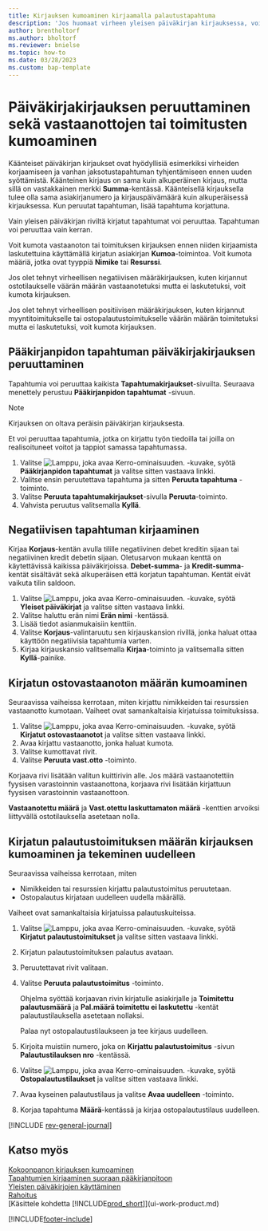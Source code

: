 ```yaml
---
title: Kirjauksen kumoaminen kirjaamalla palautustapahtuma
description: 'Jos huomaat virheen yleisen päiväkirjan kirjauksessa, voit käyttää Peruuta tapahtuma -toimintoa kumotaksesi kirjauksen ja luodaksesi oikean kirjausketjun.'
author: brentholtorf
ms.author: bholtorf
ms.reviewer: bnielse
ms.topic: how-to
ms.date: 03/28/2023
ms.custom: bap-template
---
```

# <a name="reverse-journal-postings-and-undo-receiptsshipments" />Päiväkirjakirjauksen peruuttaminen sekä vastaanottojen tai toimitusten kumoaminen

Käänteiset päiväkirjan kirjaukset ovat hyödyllisiä esimerkiksi virheiden korjaamiseen ja vanhan jaksotustapahtuman tyhjentämiseen ennen uuden syöttämistä. Käänteinen kirjaus on sama kuin alkuperäinen kirjaus, mutta sillä on vastakkainen merkki **Summa**-kentässä. Käänteisellä kirjauksella tulee olla sama asiakirjanumero ja kirjauspäivämäärä kuin alkuperäisessä kirjauksessa. Kun peruutat tapahtuman, lisää tapahtuma korjattuna.

Vain yleisen päiväkirjan riviltä kirjatut tapahtumat voi peruuttaa. Tapahtuman voi peruuttaa vain kerran.

Voit kumota vastaanoton tai toimituksen kirjauksen ennen niiden kirjaamista laskutettuina käyttämällä kirjatun asiakirjan **Kumoa**-toimintoa. Voit kumota määriä, jotka ovat tyyppiä **Nimike** tai **Resurssi**.

Jos olet tehnyt virheellisen negatiivisen määräkirjauksen, kuten kirjannut ostotilaukselle väärän määrän vastaanotetuksi mutta ei laskutetuksi, voit kumota kirjauksen.

Jos olet tehnyt virheellisen positiivisen määräkirjauksen, kuten kirjannut myyntitoimitukselle tai ostopalautustoimitukselle väärän määrän toimitetuksi mutta ei laskutetuksi, voit kumota kirjauksen.

## <a name="to-reverse-the-journal-posting-of-a-general-ledger-entry" />Pääkirjanpidon tapahtuman päiväkirjakirjauksen peruuttaminen

Tapahtumia voi peruuttaa kaikista **Tapahtumakirjaukset**-sivuilta. Seuraava menettely perustuu **Pääkirjanpidon tapahtumat** -sivuun.

> [!NOTE]
> Kirjauksen on oltava peräisin päiväkirjan kirjauksesta.
>
> Et voi peruuttaa tapahtumia, jotka on kirjattu työn tiedoilla tai joilla on realisoituneet voitot ja tappiot samassa tapahtumassa.

1. Valitse ![Lamppu, joka avaa Kerro-ominaisuuden.](media/ui-search/search_small.png "Kerro, mitä haluat tehdä") -kuvake, syötä **Pääkirjanpidon tapahtumat** ja valitse sitten vastaava linkki.
2. Valitse ensin peruutettava tapahtuma ja sitten **Peruuta tapahtuma** -toiminto.
3. Valitse **Peruuta tapahtumakirjaukset**-sivulla **Peruuta**-toiminto.
4. Vahvista peruutus valitsemalla **Kyllä**.

## <a name="to-post-a-negative-entry" />Negatiivisen tapahtuman kirjaaminen

Kirjaa **Korjaus**-kentän avulla tilille negatiivinen debet kreditin sijaan tai negatiivinen kredit debetin sijaan. Oletusarvon mukaan kenttä on käytettävissä kaikissa päiväkirjoissa. **Debet-summa**- ja **Kredit-summa**-kentät sisältävät sekä alkuperäisen että korjatun tapahtuman. Kentät eivät vaikuta tilin saldoon.  

1. Valitse ![Lamppu, joka avaa Kerro-ominaisuuden.](media/ui-search/search_small.png "Kerro, mitä haluat tehdä") -kuvake, syötä **Yleiset päiväkirjat** ja valitse sitten vastaava linkki.  
2. Valitse haluttu erän nimi **Erän nimi** -kentässä.  
3. Lisää tiedot asianmukaisiin kenttiin.  
4. Valitse **Korjaus**-valintaruutu sen kirjauskansion rivillä, jonka haluat ottaa käyttöön negatiivisia tapahtumia varten.  
5. Kirjaa kirjauskansio valitsemalla **Kirjaa**-toiminto ja valitsemalla sitten **Kyllä**-painike.

## <a name="to-undo-a-quantity-on-a-posted-purchase-receipt" />Kirjatun ostovastaanoton määrän kumoaminen

Seuraavissa vaiheissa kerrotaan, miten kirjattu nimikkeiden tai resurssien vastaanotto kumotaan. Vaiheet ovat samankaltaisia kirjatuissa toimituksissa.

1. Valitse ![Lamppu, joka avaa Kerro-ominaisuuden.](media/ui-search/search_small.png "Kerro, mitä haluat tehdä") -kuvake, syötä **Kirjatut ostovastaanotot** ja valitse sitten vastaava linkki.  
2. Avaa kirjattu vastaanotto, jonka haluat kumota.  
3. Valitse kumottavat rivit.  
4. Valitse **Peruuta vast.otto** -toiminto.

Korjaava rivi lisätään valitun kuittirivin alle. Jos määrä vastaanotettiin fyysisen varastoinnin vastaanottona, korjaava rivi lisätään kirjattuun fyysisen varastoinnin vastaanottoon.  

**Vastaanotettu määrä** ja **Vast.otettu laskuttamaton määrä** -kenttien arvoiksi liittyvällä ostotilauksella asetetaan nolla.

## <a name="to-undo-and-then-redo-a-quantity-posting-on-a-posted-return-shipment" />Kirjatun palautustoimituksen määrän kirjauksen kumoaminen ja tekeminen uudelleen

Seuraavissa vaiheissa kerrotaan, miten

* Nimikkeiden tai resurssien kirjattu palautustoimitus peruutetaan.
* Ostopalautus kirjataan uudelleen uudella määrällä.

Vaiheet ovat samankaltaisia kirjatuissa palautuskuiteissa.

1. Valitse ![Lamppu, joka avaa Kerro-ominaisuuden.](media/ui-search/search_small.png "Kerro, mitä haluat tehdä") -kuvake, syötä **Kirjatut palautustoimitukset** ja valitse sitten vastaava linkki.  
2. Kirjatun palautustoimituksen palautus avataan.
3. Peruutettavat rivit valitaan.  

4. Valitse **Peruuta palautustoimitus** -toiminto.  

    Ohjelma syöttää korjaavan rivin kirjatulle asiakirjalle ja **Toimitettu palautusmäärä** ja **Pal.määrä toimitettu ei laskutettu** -kentät palautustilauksella asetetaan nollaksi.  

    Palaa nyt ostopalautustilaukseen ja tee kirjaus uudelleen.  

5. Kirjoita muistiin numero, joka on **Kirjattu palautustoimitus** -sivun **Palautustilauksen nro** -kentässä.  
6. Valitse ![Lamppu, joka avaa Kerro-ominaisuuden.](media/ui-search/search_small.png "Kerro, mitä haluat tehdä") -kuvake, syötä **Ostopalautustilaukset** ja valitse sitten vastaava linkki.  
7. Avaa kyseinen palautustilaus ja valitse **Avaa uudelleen** -toiminto.  
8. Korjaa tapahtuma **Määrä**-kentässä ja kirjaa ostopalautustilaus uudelleen.  

[!INCLUDE [rev-general-journal](includes/rev-general-journal.md)]

## <a name="see-also" />Katso myös

[Kokoonpanon kirjauksen kumoaminen](assembly-how-to-undo-assembly-posting.md)  
[Tapahtumien kirjaaminen suoraan pääkirjanpitoon](finance-how-post-transactions-directly.md)  
[Yleisten päiväkirjojen käyttäminen](ui-work-general-journals.md)  
[Rahoitus](finance.md)  
[Käsittele kohdetta [!INCLUDE[prod_short](includes/prod_short.md)]](ui-work-product.md)  

[!INCLUDE[footer-include](includes/footer-banner.md)]
